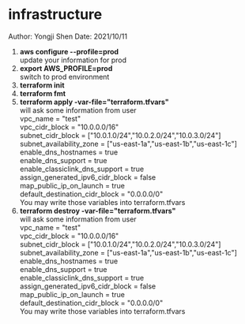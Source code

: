 # infrastructure
Author: Yongji Shen
Date: 2021/10/11


<ol>
    <li>
        <b>aws configure --profile=prod</b><br/>
        update your information for prod
    </li>
    <li>
        <b>export AWS_PROFILE=prod</b><br/>
        switch to prod environment
    </li>
    <li><b>terraform init</b></li>
    <li><b>terraform fmt</b></li>
    <li>
        <b>terraform apply -var-file="terraform.tfvars"</b><br/>
        will ask some information from user<br/>
        <div>
            vpc_name = "test"<br/>
            vpc_cidr_block = "10.0.0.0/16"<br/>
            subnet_cidr_block = ["10.0.1.0/24","10.0.2.0/24","10.0.3.0/24"]<br/>
            subnet_availability_zone = ["us-east-1a","us-east-1b","us-east-1c"]<br/>
            enable_dns_hostnames             = true<br/>
            enable_dns_support               = true<br/>
            enable_classiclink_dns_support   = true<br/>
            assign_generated_ipv6_cidr_block = false<br/>
            map_public_ip_on_launch          = true<br/>
            default_destination_cidr_block   = "0.0.0.0/0"<br/>
            You may write those variables into terraform.tfvars
        </div>
    </li>
    <li>
        <b>terraform destroy -var-file="terraform.tfvars"</b><br/>
        will ask some information from user<br/>
        <div>
            vpc_name = "test"<br/>
            vpc_cidr_block = "10.0.0.0/16"<br/>
            subnet_cidr_block = ["10.0.1.0/24","10.0.2.0/24","10.0.3.0/24"]<br/>
            subnet_availability_zone = ["us-east-1a","us-east-1b","us-east-1c"]<br/>
            enable_dns_hostnames             = true<br/>
            enable_dns_support               = true<br/>
            enable_classiclink_dns_support   = true<br/>
            assign_generated_ipv6_cidr_block = false<br/>
            map_public_ip_on_launch          = true<br/>
            default_destination_cidr_block   = "0.0.0.0/0"<br/>
            You may write those variables into terraform.tfvars
        </div>
    </li>

</ol>